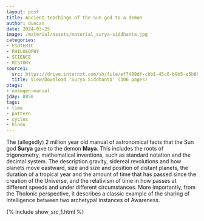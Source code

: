 ```yaml
---
layout: post
title: Ancient teachings of the Sun god to a demon
author: duncan
date: 2024-03-25
image: /material/assets/material_surya-siddhanta.jpg
categories:
- ESOTERIC
- PHILOSOPHY
- SCIENCE
- HISTORY
source1:
  src: https://drive.internxt.com/sh/file/ef7489df-cbb1-45c6-b9b5-e5b8049fd8e7/0e5677c064cba9a7240c640c1d2bfc5c6d49182291e887e7a2ec785702d2bfaa
  title: View/Download 'Surya Siddhanta' (306 pages)
ptags:
- nokwgen-manual
jday: 8850
tags:
- time
- pattern
- cycles
- hindu
---
```


The (allegedly) 2 million year old manual of astronomical facts that the Sun  god **Surya** gave to the demon **Maya**.  This includes the roots of trigonometry,  mathematical inventions, such as standard notation and the decimal system. The description  gravity,  sidereal revolutions and how planets move eastward, size and size and position of distant planets, the duration of a tropical year and the amount of time that has passed since the creation of the Universe, and the relativism of time in how passes at different speeds and under different circumstances. More importantly, from the Tholonic perspective, it describes a classic example of the sharing of Intelligence between two archetypal instances of Awareness.



<!--more-->

{% include show_src_1.html %}
